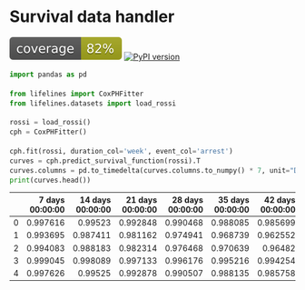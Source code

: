 # Survival data handler
![code coverage](https://raw.githubusercontent.com/eurobios-mews-labs/survival-data-handler/coverage-badge/coverage.svg?raw=true)
[![PyPI version](https://badge.fury.io/py/palma.svg)](https://badge.fury.io/py/palma)

```python
import pandas as pd

from lifelines import CoxPHFitter
from lifelines.datasets import load_rossi

rossi = load_rossi()
cph = CoxPHFitter()

cph.fit(rossi, duration_col='week', event_col='arrest')
curves = cph.predict_survival_function(rossi).T
curves.columns = pd.to_timedelta(curves.columns.to_numpy() * 7, unit="D")
print(curves.head())
```

|    |   7 days 00:00:00 |   14 days 00:00:00 |   21 days 00:00:00 |   28 days 00:00:00 |   35 days 00:00:00 |   42 days 00:00:00 |   49 days 00:00:00 |   56 days 00:00:00 |   63 days 00:00:00 |   70 days 00:00:00 |
|---:|------------------:|-------------------:|-------------------:|-------------------:|-------------------:|-------------------:|-------------------:|-------------------:|-------------------:|-------------------:|
|  0 |          0.997616 |           0.99523  |           0.992848 |           0.990468 |           0.988085 |           0.985699 |           0.983305 |           0.971402 |           0.966614 |           0.964223 |
|  1 |          0.993695 |           0.987411 |           0.981162 |           0.974941 |           0.968739 |           0.962552 |           0.95637  |           0.926001 |           0.913958 |           0.907978 |
|  2 |          0.994083 |           0.988183 |           0.982314 |           0.976468 |           0.970639 |           0.96482  |           0.959004 |           0.930402 |           0.919043 |           0.913399 |
|  3 |          0.999045 |           0.998089 |           0.997133 |           0.996176 |           0.995216 |           0.994254 |           0.993287 |           0.98846  |           0.986508 |           0.985531 |
|  4 |          0.997626 |           0.99525  |           0.992878 |           0.990507 |           0.988135 |           0.985758 |           0.983374 |           0.97152  |           0.966752 |           0.96437  |

